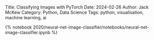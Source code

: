 Title: Classifying Images with PyTorch
Date: 2024-02-26
Author: Jack McKew
Category: Python, Data Science
Tags: python, visualisation, machine learning, ai

{% notebook 2020/neural-net-image-classifier/notebooks/neural-net-image-classifier.ipynb %}
